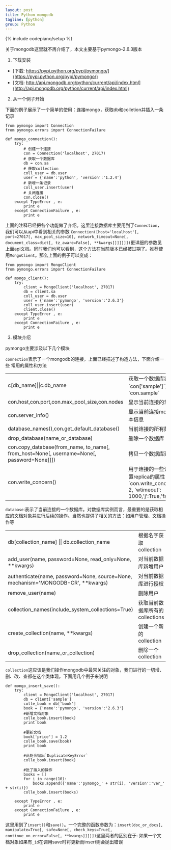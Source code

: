 ```yaml
---
layout: post
title: Python mongodb
tagline: [python] 
group: Python
---
```

{% include codepiano/setup %}

关于mongodb这里就不再介绍了，本文主要基于pymongo-2.6.3版本

1. 下载安装

- [下载: https://pypi.python.org/pypi/pymongo/](https://pypi.python.org/pypi/pymongo/)
- [文档: http://api.mongodb.org/python/current/api/index.html](http://api.mongodb.org/python/current/api/index.html)

2. 从一个例子开始

下面的例子展示了一个简单的使用：连接mongo，获取db和colletion并插入一条记录

	from pymongo import Connection
	from pymongo.errors import ConnectionFailure
	
	def mongo_connection():
		try:
			# 创建一个连接
			con = Connection('localhost', 27017)
			# 获取一个数据库
			db = con.sa
			# 获取collection
			coll_user = db.user
			user = {'name':'python', 'version':'1.2.4'}
			# 新增一条记录
			coll_user.insert(user)
			# 关闭连接
			con.close()
		except TypeError , e:
			print e
		except ConnectionFailure , e:
			print e

上面的注释已经把各个功能做了介绍。这里连接数据库主要用到了`Connection`，我们可以从api中看到相关的参数
`Connection([host='localhost'[, port=27017[, max_pool_size=10[, network_timeout=None[, document_class=dict[, tz_aware=False[, **kwargs]]]]]]])`更详细的参数见上面api文档。同时我们也可以看到，这个方法在当前版本已经被过期了。推荐使用`MongoClient`。那么上面的例子可以变成：

	from pymongo import MongoClient
	from pymongo.errors import ConnectionFailure
	
	def mongo_client():
		try:
			client = MongoClient('localhost', 27017)
			db = client.sa
			coll_user = db.user
			user = {'name':'pymongo', 'version':'2.6.3'}
			coll_user.insert(user)
			client.close()
		except TypeError , e:
			print e
		except ConnectionFailure , e:
			print e
		
3. 模块介绍

pymongo主要涉及以下几个模块

`connection`表示了一个mongodb的连接，上面已经描述了构造方法，下面介绍一些 常用的属性和方法
<table  class="table table-striped table-bordered">
<tr><td>c[db_name]||c.db_name</td><td>获取一个数据库实例,如`con['sample']`或者`con.sample`</td></tr>
<tr><td>con.host,con.port,con.max_pool_size,con.nodes</td><td>显示当前连接的常见属性</td></tr>
<tr><td>con.server_info()</td><td>显示当前连接mongodb的基本信息</td></tr>
<tr><td>database_names(),con.get_default_database()</td><td>当前连接的所有数据库名称</td></tr>
<tr><td>drop_database(name_or_database)</td><td>删除一个数据库</td></tr>
<tr><td>con.copy_database(from_name, to_name[, from_host=None[, username=None[, password=None]]])</td><td>拷贝一个数据库到另一个</td></tr>
<tr><td>con.write_concern()</td><td>用于连接的一些设置，可设置replica的属性：`con.write_concern = {'w': 2, 'wtimeout': 1000,'j':True,'fsync':True}`</td></tr>
</table>

`database`:表示了当前连接的一个数据库。对数据库实例而言，最重要的是获取相应的文档对象并进行后续的操作。当然也提供了相关的方法：如用户管理、文档操作等

<table  class="table table-striped table-bordered">
<tr><td>db[collection_name] || db.collection_name</td><td>根据名字获取collection</td></tr>
<tr><td>add_user(name, password=None, read_only=None, **kwargs)</td><td>对当前数据库新增用户</td></tr>
<tr><td>authenticate(name, password=None, source=None, mechanism='MONGODB-CR', **kwargs)</td><td>对当前数据库进行授权</td></tr>
<tr><td>remove_user(name)</td><td>删除用户</td></tr>
<tr><td>collection_names(include_system_collections=True)</td><td>获取当前数据库所有的collections</td></tr>
<tr><td>create_collection(name, **kwargs)</td><td>创建一个新的collection</td></tr>
<tr><td>drop_collection(name_or_collection)</td><td>删除一个collection</td></tr>
</table>

`collection`这应该是我们操作mongodb中最常关注的对象，我们进行的一切增、删、改、查都在这个类体现。下面用几个例子来说明

	def mongo_insert_save():
		try:
			client = MongoClient('localhost', 27017)
			db = client['sample']
			colle_book = db['book']
			book = {'name':'pymongo', 'version':'2.6.3'}
			#新增文档对象
			colle_book.insert(book)
			print book
			
			#更新文档
			book['price'] = 1.2
			colle_book.save(book)
			print book
			
			#此处会抛出`DuplicateKeyError`
			colle_book.insert(book)
			
			#批了插入的操作
			books = []
			for i in range(10):
				books.append({'name':'pymongo_' + str(i), 'version':'ver_' + str(i)})
			colle_book.insert(books)  

		except TypeError , e:
			print e
		except ConnectionFailure , e:
			print e 

这里用到了`insert()`和`save()`。一个完整的函数参数为：`insert(doc_or_docs[, manipulate=True[, safe=None[, check_keys=True[, continue_on_error=False[, **kwargs]]]]])`这里两者的区别在于:
如果一个文档对象如果有`_id`在调用save时将更新而insert则会抛出错误





